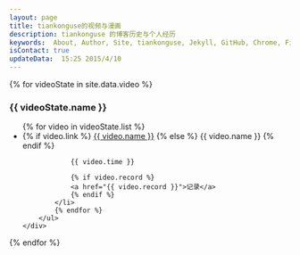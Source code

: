```yaml
---
layout: page
title: tiankonguse的视频与漫画
description: tiankonguse 的博客历史与个人经历
keywords:  About, Author, Site, tiankonguse, Jekyll, GitHub, Chrome, Firefox, Safari, IE, MS, Contact, Change, Log, SEO
isContact: true
updateData:  15:25 2015/4/10
---
```



{% for videoState in site.data.video %}
<div class="accordion-group aboutme-group">
    <div class="accordion-heading">
        <h3 class="accordion-toggle list-of-categories" data-toggle="collapse"  href="#{{ videoState.name }}-ref">{{ videoState.name }}</h3>
    </div>   
    <div id="{{ videoState.name }}-ref" class="accordion-body collapse">
        <ul class="article-year clearfix list-articles-category">
            {% for video in videoState.list %}
            <li>
                {% if video.link %}  
                <a href="{{video.link}}">{{ video.name }}</a>
                {% else %} 
                {{ video.name }}  
                {% endif %}
                
                {{ video.time }}  
                
                {% if video.record %} 
                <a href="{{ video.record }}">记录</a>
                {% endif %}
            </li>
            {% endfor %}
        </ul>
    </div>
</div>
{% endfor %}
